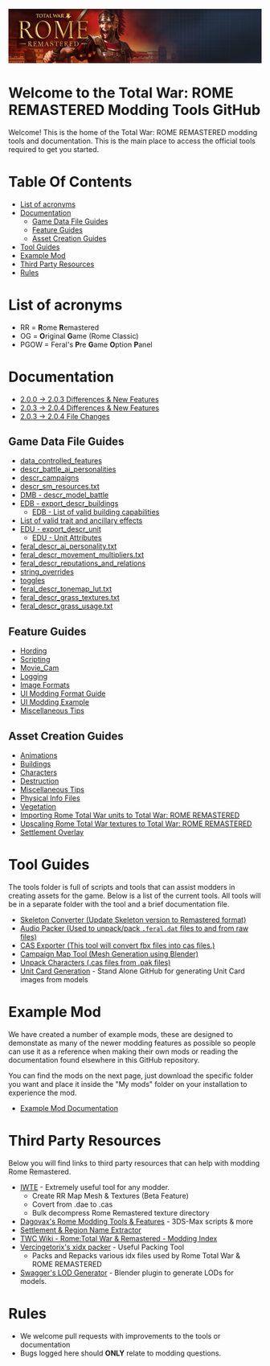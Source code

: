 ![Workshop_header_template](/Workshop_header_template.png)
# Welcome to the Total War: ROME REMASTERED Modding Tools GitHub
Welcome! This is the home of the Total War: ROME REMASTERED modding tools and documentation. This is the main place to access the official tools required to get you started.

# Table Of Contents

* [List of acronyms](#list-of-acronyms)
* [Documentation](#documentation)
   * [Game Data File Guides](#game-data-file-guides)
   * [Feature Guides](#feature-guides)
   * [Asset Creation Guides](#asset-creation-guides)
* [Tool Guides](#tool-guides)
* [Example Mod](#example-mod)
* [Third Party Resources](#third-party-resources)
* [Rules](#rules)

# List of acronyms

* RR = **R**ome **R**emastered
* OG = **O**riginal **G**ame (Rome Classic)
* PGOW = Feral's **P**re **G**ame **O**ption **P**anel

# Documentation
* [2.0.0 -> 2.0.3 Differences & New Features](/RomeRemasteredDifferences.md)
* [2.0.3 -> 2.0.4 Differences & New Features](/RomeRemastered204.md)
* [2.0.3 -> 2.0.4 File Changes](/RomeRemastered204FileChanges.md)

## Game Data File Guides


* [data_controlled_features](/documentation/data_file_guides/data_controlled_features.md)
* [descr_battle_ai_personalities](/documentation/data_file_guides/descr_battle_ai_personalities.md)
* [descr_campaigns](/documentation/data_file_guides/descr_campaigns.md)
* [descr_sm_resources.txt](/documentation/data_file_guides/descr_sm_resources.md)
* [DMB - descr_model_battle](/documentation/data_file_guides/DMB.md)
* [EDB - export_descr_buildings](/documentation/data_file_guides/EDB.md)
	* [EDB - List of valid building capabilities](/documentation/data_file_guides/building_capabilties.md)
* [List of valid trait and ancillary effects](/documentation/data_file_guides/traits_and_ancillaries.md)
* [EDU - export_descr_unit](/documentation/data_file_guides/EDU.md)
	* [EDU - Unit Attributes](https://github.com/FeralInteractive/romeremastered-PRIVATE/blob/main/documentation/data_file_guides/unit_capabilties.md)
* [feral_descr_ai_personality.txt](/documentation/data_file_guides/feral_descr_ai_personality.md)
* [feral_descr_movement_multipliers.txt](/documentation/data_file_guides/feral_descr_movement_multipliers.md)
* [feral_descr_reputations_and_relations](/documentation/data_file_guides/feral_descr_reputations_and_relations.md)
* [string_overrides](/documentation/data_file_guides/string_overrides.md)
* [toggles](/documentation/data_file_guides/toggles.md)
* [feral_descr_tonemap_lut.txt](/documentation/data_file_guides/feral_descr_tonemap_lut.md)
* [feral_descr_grass_textures.txt](/documentation/data_file_guides/feral_descr_grass_textures.md)
* [feral_descr_grass_usage.txt](/documentation/data_file_guides/feral_descr_grass_usage.md)

## Feature Guides
* [Hording](/documentation/feature_guides/hording.md)
* [Scripting](/documentation/feature_guides/scripts/Scripts.md)
* [Movie_Cam](/documentation/feature_guides/movie_cam.md)
* [Logging](/documentation/feature_guides/logging/logging.md)
* [Image Formats](/documentation/feature_guides/image_formats.md)
* [UI Modding Format Guide](/documentation/feature_guides/ui_modding_guide.md)
* [UI Modding Example](/documentation/feature_guides/ui_modding_example.md)
* [Miscellaneous Tips](/documentation/feature_guides/MiscellaneousTips.md)

## Asset Creation Guides
* [Animations](/documentation/techart_guides/Animations.md)
* [Buildings](documentation/techart_guides/Buildings.md)
* [Characters](documentation/techart_guides/Characters.md)
* [Destruction](documentation/techart_guides/Destruction.md)
* [Miscellaneous Tips](documentation/techart_guides/MiscellaneousTips.md)
* [Physical Info Files](documentation/techart_guides/PhysicalInfoFiles.md)
* [Vegetation](documentation/Vegetation.md)
* [Importing Rome Total War units to Total War: ROME REMASTERED](documentation/techart_guides/Importing_RTW_units_to_Remastered.md)
* [Upscaling Rome Total War textures to Total War: ROME REMASTERED](documentation/techart_guides/Upscaling_RTW_Textures_to_Remastered.md)
* [Settlement Overlay](documentation/techart_guides/Settlement_Overlay.md)

# Tool Guides

The tools folder is full of scripts and tools that can assist modders in creating assets for the game. Below is a list of the current tools. All tools will be in a separate folder with the tool and a brief documentation file.

* [Skeleton Converter (Update Skeleton version to Remastered format)](tools/SkeletonConverter/SkeletonConverter.md)
* [Audio Packer (Used to unpack/pack `.feral.dat` files to and from raw files)](tools/AudioPacker/AudioPacker.md)
* [CAS Exporter (This tool will convert fbx files into cas files.)](tools/CasPacker/casconv.md)
* [Campaign Map Tool (Mesh Generation using Blender)](tools/CampaignMapTool/CampaignMapTool.md)
* [Unpack Characters (.cas files from .pak files)](tools/unpack_characters/unpack_characters.md)
* [Unit Card Generation](https://github.com/FeralInteractive/romeremastered-unitcards) - Stand Alone GitHub for generating Unit Card images from models 

# Example Mod

We have created a number of example mods, these are designed to demonstate as many of the newer modding features as possible so people can use it as a reference when making their own mods or reading the documentation found elsewhere in this GitHub repository.

You can find the mods on the next page, just download the specific folder you want and place it inside the "My mods" folder on your installation to experience the mod.

* [Example Mod Documentation](/example_mods/ExampleMods.md)

# Third Party Resources

Below you will find links to third party resources that can help with modding Rome Remastered.

* [IWTE](https://wiki.twcenter.net/index.php?title=IWTE) - Extremely useful tool for any modder.
  * Create RR Map Mesh & Textures (Beta Feature)
  * Covert from .dae to .cas
  * Bulk decompress Rome Remastered texture directory
* [Dagovax's Rome Modding Tools & Features](https://github.com/Dagovax/Rome-Total-War-Tools-and-Features) - 3DS-Max scripts & more  
* [Settlement & Region Name Extractor](https://github.com/zkajo/RTW-Region-Extractor)
* [TWC Wiki - Rome:Total War & Remastered - Modding Index](https://wiki.twcenter.net/index.php?title=Rome:Total_War_%26_Remastered_-_Modding_Index)
* [Vercingetorix's xidx packer](https://github.com/AKAfreaky/XIDX) - Useful Packing Tool
  * Packs and Repacks various idx files used by Rome Total War & ROME REMASTERED
* [Swagger's LOD Generator](https://github.com/iamemc/LOD_Generator) - Blender plugin to generate LODs for models. 

# Rules

* We welcome pull requests with improvements to the tools or documentation
* Bugs logged here should **ONLY** relate to modding questions.
